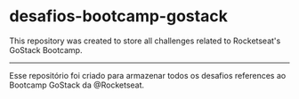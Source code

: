# desafios-bootcamp-gostack
This repository was created to store all challenges related to Rocketseat's GoStack Bootcamp.
<hr>
Esse repositório foi criado para armazenar todos os desafios references ao Bootcamp GoStack da @Rocketseat.
